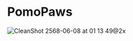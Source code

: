 # PomoPaws

![CleanShot 2568-06-08 at 01 13 49@2x](https://github.com/user-attachments/assets/063ec0da-3c21-42ea-b078-87bdd1dad064)



